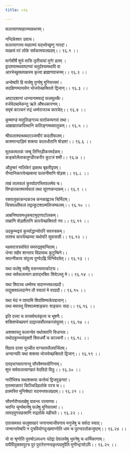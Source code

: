 ```yaml
---
title: ०९६

---
```

फलत्यागमाहात्म्यकथनम्।  
  
नन्दिकेश्वर उवाच।  
फलत्यागस्य माहात्म्यं यद्भवेच्छृणु नारद!।  
यदक्षयं परं लोके सर्वकामफलप्रदम्।। ९६.१ ।।  
  
मार्गशीर्षे शुभे मासि तृतीयायां मुने! व्रतम् ।  
द्वादश्यामथवाष्टम्यां चतुर्दश्यामथापि वा  
आरभेच्छुक्लपक्षस्य कृत्वा ब्राह्मणवाचनम्।। ९६.२ ।।  
  
अन्येष्वपि हि मासेषु पुण्येषु मुनिसत्तम!।  
सदक्षिणम्पायसेन भोजयेच्छक्तितो द्विजान्।। ९६.३ ।।  
  
अष्टादशानां धान्यानामवद्यं फलमूलकैः।  
वर्जयेदब्दमेकन्तु ऋते औषधकारणम्।  
सवृषं काञ्चनं रुद्रं धर्म्मराजञ्च कारयेत्।। ९६.४ ।।  
  
कूष्माण्डं मातुलिङ्गञ्च वार्ताकम्पनसं तथा।  
आम्राम्रातकपित्थानि कलिङ्गमथवालुकम्।। ९६.५ ।।  
  
श्रीफलाश्वत्थबदरञ्जम्वीरं कदलीफलम्।  
काश्मरन्दाड़िमं शक्त्या कालधौतानि षोडश!।। ९६.६ ।।  
  
मूलकामलकं जम्बू तिन्तिड़ीकरमर्दकम्।  
कङ्कोलैलाकतुण्डीरकरीर कुटजं शमी।। ९६.७ ।।  
  
औदुम्बरं नालिकेरं द्राक्षाथ बृहतीद्वयम्।  
रौप्यानिकारयेच्छक्त्या फलानीमानि षोड़श।। ९६.८ ।।  
  
ताम्रं तालफलं कुर्य्यादगस्तिफलमेव च।  
पिण्डारकाश्मर्य्यफलं तथा सूरणकन्दकम्।। ९६.९ ।।  
  
रक्तालुकाकन्दकञ्च कनकाह्वञ्च चिर्भिटम्।  
चित्रवल्लीफलं तद्वत्कूटशाल्मलिजम्फलम्।। ९६.१० ।।  
  
आम्रनिष्पावमधुकबटमुद्गपटोलकम्।  
ताम्राणि षोड़शैतानि कारयेच्छक्तितो नरः।। ९६.११ ।।  
  
उदकुम्भद्वयं कुर्य्याद्धान्योपरि सवस्त्रकम्।  
ततश्च कारयेच्छय्या यथोपरि सुवाससी।। ९६.१२ ।।  
  
भक्ष्यपात्रत्रयोपेतं यमरुद्रवृषान्वितम्।  
धेन्वा सहैव शान्ताय विप्रायाथ कुटुम्बिने।।  
सपत्नीकाय संपूज्य पुण्येऽह्नि विनिवेदयेत्।। ९६.१३ ।।  
  
यथा फलेषु सर्वेषु वसन्त्यमरकोटयः।  
तथा सर्वफलत्याग व्रताद्भक्तिः शिवेऽस्तु मे।। ९६.१४ ।।  
  
यथा शिवञ्च धर्म्मश्च सदानन्तफलप्रदौ।  
तद्युक्तफलदानेन तौ स्यातां मे वरप्रदौ।। ९६.१५ ।।  
  
यथा भेदं न पश्यामि शिवविष्ण्वर्कपद्मजान्।  
तथा ममास्तु विश्वात्मशङ्करः शङ्करः सदा।। ९६.१६ ।।  
  
इति दत्त्वा च तत्सर्वमलंकृत्य च भूषणैः।  
शक्तिश्चेच्छयनं दद्यात्सर्वोपस्करसंयुतम्।। ९६.१७ ।।  
  
अशक्तस्तु फलान्येव यथोक्तानि विधानतः।  
तथोदकुम्भसंयुक्तौ शिवधर्मौ च काञ्चनौ।। ९६.१८ ।।  
  
विप्राय दत्त्वा भुञ्चीत वाग्यतस्तैलवर्जितम्।  
अन्यान्यपि यथा शक्त्या भोजयेच्छक्तितो द्विजान्।। ९६.१९ ।।  
  
एतद्भागवतानान्तु सौरवैष्णवयोगिनाम्।  
शुभं सर्वफलत्यागव्रतं वेदविदो विदुः।। ९६.२० ।।  
  
नारीभिश्च यथाशक्त्या कर्त्तव्यं द्विजपुङ्गव!।  
एतस्मान्नापरं किञ्चिदिहलोके परत्र च।।  
व्रतमस्ति मुनिश्रेष्ठ! यदनन्तफलप्रदम्।। ९६.२१ ।।  
  
सौवर्णरौप्यताम्रेषु यावन्तः परमाणवः।  
भवन्ति चूर्ण्यमानेषु फलेषु मुनिसत्तम!।।  
तावद्‌युगसहस्राणि रुद्रलोके महीयते।। ९६.२२ ।।  
  
एतत्समस्त कलुषापहरं जनानामाजीवनाय मनुजेषु च सर्वदा स्यात्।  
जन्मान्तरेष्वपि न पुत्रवियोगदुःखमाप्नोति धाम च पुरन्दरलोकजुष्टम्।। ९६.२४ ।।  
  
यो वा श्रृणोति पुरुषोऽल्पधनः पठेद्वा देवालयेषु भुवनेषु च धार्मिकाणाम्।  
पापैर्वियुक्तवपुरत्र पुरं पुरारेरानन्दकृत्पदमुपैति मुनीन्द्र!सोऽपि।। ९६.२५ ।।